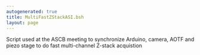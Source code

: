 ```yaml
---
autogenerated: true
title: MultiFastZStackASI.bsh
layout: page
---
```


Script used at the ASCB meeting to synchronize Arduino, camera, AOTF and
piezo stage to do fast multi-channel Z-stack acquistion
